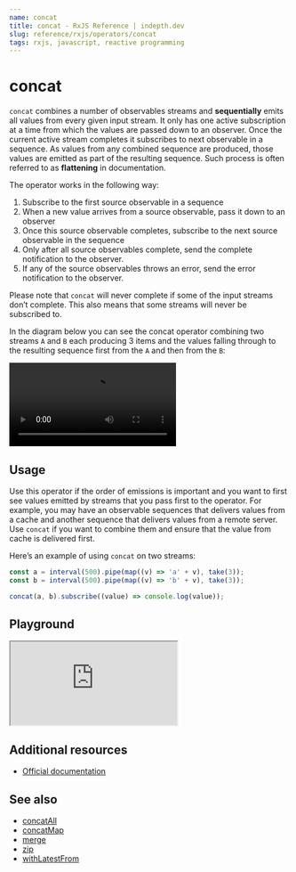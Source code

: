 ```yaml
---
name: concat
title: concat - RxJS Reference | indepth.dev
slug: reference/rxjs/operators/concat
tags: rxjs, javascript, reactive programming
---
```


# concat
`concat` combines a number of observables streams and **sequentially** emits all values from every given input stream. It only has one active subscription at a time from which the values are passed down to an observer. Once the current active stream completes it subscribes to next observable in a sequence. As values from any combined sequence are produced, those values are emitted as part of the resulting sequence. Such process is often referred to as **flattening** in documentation.

The operator works in the following way:
1. Subscribe to the first source observable in a sequence
2. When a new value arrives from a source observable, pass it down to an observer
3. Once this source observable completes, subscribe to the next source observable in the sequence
4. Only after all source observables complete, send the complete notification to the observer.
5. If any of the source observables throws an error, send the error notification to the observer.

Please note that `concat` will never complete if some of the input streams don’t complete. This also means that some streams will never be subscribed to.

In the diagram below you can see the concat operator combining two streams `A` and `B` each producing 3 items and the values falling through to the resulting sequence first from the `A` and then from the `B`:

<video>
    <source src="https://images.indepth.dev/references/rxjs/operators/concat.mp4" type="video/mp4">
</video>

## Usage
Use this operator if the order of emissions is important and you want to first see values emitted by streams that you pass first to the operator. For example, you may have an observable sequences that delivers values from a cache and another sequence that delivers values from a remote server. Use `concat` if you want to combine them and ensure that the value from cache is delivered first.

Here’s an example of using `concat` on two streams:

```javascript
const a = interval(500).pipe(map((v) => 'a' + v), take(3));
const b = interval(500).pipe(map((v) => 'b' + v), take(3));

concat(a, b).subscribe((value) => console.log(value));
```

## Playground

<iframe src="https://stackblitz.com/edit/indepth-rxjs-concat?embed=1&file=index.ts"></iframe>

## Additional resources

- [Official documentation](https://rxjs.dev/api/operators/concat)

## See also

- [concatAll](https://indepth.dev/reference/rxjs/operators/concat-all)
- [concatMap](https://indepth.dev/reference/rxjs/operators/concat-map)
- [merge](https://indepth.dev/reference/rxjs/operators/merge)
- [zip](https://indepth.dev/reference/rxjs/operators/zip)
- [withLatestFrom](https://indepth.dev/reference/rxjs/operators/with-latest-from)
